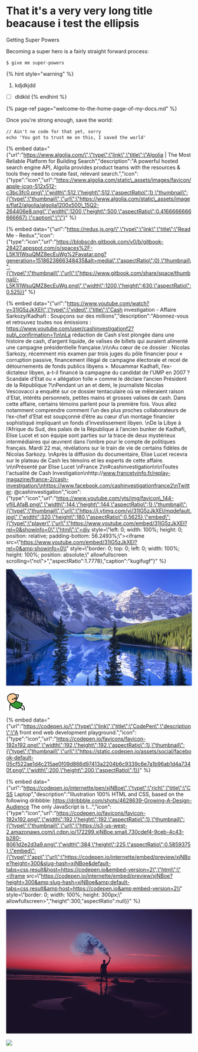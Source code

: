 # That it's a very very long title beacause i test the ellipsis

Getting Super Powers

Becoming a super hero is a fairly straight forward process:

```
$ give me super-powers
```

{% hint style="warning" %}
1. kdjdkjdd

* [ ] dldkld
{% endhint %}

{% page-ref page="welcome-to-the-home-page-of-my-docs.md" %}

Once you're strong enough, save the world:

```
// Ain't no code for that yet, sorry
echo 'You got to trust me on this, I saved the world'
```

{% embed data="{\"url\":\"https://www.algolia.com/\",\"type\":\"link\",\"title\":\"Algolia \| The Most Reliable Platform for Building Search\",\"description\":\"A powerful hosted search engine API, Algolia provides product teams with the resources & tools they need to create fast, relevant search.\",\"icon\":{\"type\":\"icon\",\"url\":\"https://www.algolia.com/static\_assets/images/favicon/apple-icon-512x512-c3bc3fc0.png\",\"width\":512,\"height\":512,\"aspectRatio\":1},\"thumbnail\":{\"type\":\"thumbnail\",\"url\":\"https://www.algolia.com/static\_assets/images/flat2/algolia/algolia1200x500\_15Q2-264406e8.png\",\"width\":1200,\"height\":500,\"aspectRatio\":0.4166666666666667},\"caption\":\"\"}" %}

{% embed data="{\"url\":\"https://redux.js.org/\",\"type\":\"link\",\"title\":\"Read Me - Redux\",\"icon\":{\"type\":\"icon\",\"url\":\"https://blobscdn.gitbook.com/v0/b/gitbook-28427.appspot.com/o/spaces%2F-L5K1I1WsuQMZ8ecEuWg%2Favatar.png?generation=1518623866348435&alt=media\",\"aspectRatio\":0},\"thumbnail\":{\"type\":\"thumbnail\",\"url\":\"https://www.gitbook.com/share/space/thumbnail/-L5K1I1WsuQMZ8ecEuWg.png\",\"width\":1200,\"height\":630,\"aspectRatio\":0.525}}" %}

{% embed data="{\"url\":\"https://www.youtube.com/watch?v=31IG5zJkXEI\",\"type\":\"video\",\"title\":\"Cash investigation - Affaire Sarkozy/Kadhafi : Soupçons sur des millions\",\"description\":\"Abonnez-vous et retrouvez toutes nos émissions : https://www.youtube.com/user/cashinvestigationf2?sub\_confirmation=1\n\nLa rédaction de Cash s’est plongée dans une histoire de cash, d’argent liquide, de valises de billets qui auraient alimenté une campagne présidentielle française.\n\nAu cœur de ce dossier : Nicolas Sarkozy, récemment mis examen par trois juges du pôle financier pour « corruption passive, financement illégal de campagne électorale et recel de détournements de fonds publics libyens ». Mouammar Kadhafi, l’ex-dictateur libyen, a-t-il financé la campagne du candidat de l’UMP en 2007 ? Scandale d’Etat ou « allégation folle » comme le déclare l’ancien Président de la République ?\nPendant un an et demi, le journaliste Nicolas Vescovacci a enquêté sur ce dossier tentaculaire où se mêleraient raison d’Etat, intérêts personnels, petites mains et grosses valises de cash. Dans cette affaire, certains témoins parlent pour la première fois. Vous allez notamment comprendre comment l’un des plus proches collaborateurs de l’ex-chef d’Etat est soupçonné d’être au cœur d’un montage financier sophistiqué impliquant un fonds d’investissement libyen. \nDe la Libye à l’Afrique du Sud, des palais de la République à l’ancien bunker de Kadhafi, Elise Lucet et son équipe sont parties sur la trace de deux mystérieux intermédiaires qui œuvrent dans l’ombre pour le compte de politiques français. Mardi 22 mai, révélations sur le train de vie de certains fidèles de Nicolas Sarkozy. \nAprès la diffusion du documentaire, Elise Lucet recevra sur le plateau de Cash les témoins et les experts de cette affaire. \n\nPrésenté par Elise Lucet \nFrance 2\n\#cashinvestigation\n\nToutes l\'actualité de Cash Investigation\nhttp://www.francetvinfo.fr/replay-magazine/france-2/cash-investigation/\nhttps://www.facebook.com/cashinvestigationfrance2\nTwitter: @cashinvestigation\",\"icon\":{\"type\":\"icon\",\"url\":\"https://www.youtube.com/yts/img/favicon\_144-vfliLAfaB.png\",\"width\":144,\"height\":144,\"aspectRatio\":1},\"thumbnail\":{\"type\":\"thumbnail\",\"url\":\"https://i.ytimg.com/vi/31IG5zJkXEI/mqdefault.jpg\",\"width\":320,\"height\":180,\"aspectRatio\":0.5625},\"embed\":{\"type\":\"player\",\"url\":\"https://www.youtube.com/embed/31IG5zJkXEI?rel=0&showinfo=0\",\"html\":\"<div style=\\"left: 0; width: 100%; height: 0; position: relative; padding-bottom: 56.2493%;\\"><iframe src=\\"https://www.youtube.com/embed/31IG5zJkXEI?rel=0&amp;showinfo=0\\" style=\\"border: 0; top: 0; left: 0; width: 100%; height: 100%; position: absolute;\\" allowfullscreen scrolling=\\"no\\"></iframe></div>\",\"aspectRatio\":1.7778},\"caption\":\"kugifugf\"}" %}



![](.gitbook/assets/montagne-france.jpg)

![](.gitbook/assets/aw_yeah.gif)

{% embed data="{\"url\":\"https://codepen.io/\",\"type\":\"link\",\"title\":\"CodePen\",\"description\":\"A front end web development playground.\",\"icon\":{\"type\":\"icon\",\"url\":\"https://codepen.io/favicons/favicon-192x192.png\",\"width\":192,\"height\":192,\"aspectRatio\":1},\"thumbnail\":{\"type\":\"thumbnail\",\"url\":\"https://static.codepen.io/assets/social/facebook-default-05cf522ae1d4c215ae0f09d866d97413a2204b6c9339c6e7a1b96ab1d4a7340f.png\",\"width\":200,\"height\":200,\"aspectRatio\":1}}" %}

{% embed data="{\"url\":\"https://codepen.io/internette/pen/xjNBoe\",\"type\":\"rich\",\"title\":\"CSS Laptop\",\"description\":\"Illustration 100% HTML and CSS, based on the following dribbble: https://dribbble.com/shots/4628639-Growing-A-Design-Audience  The only JavaScript is t...\",\"icon\":{\"type\":\"icon\",\"url\":\"https://codepen.io/favicons/favicon-192x192.png\",\"width\":192,\"height\":192,\"aspectRatio\":1},\"thumbnail\":{\"type\":\"thumbnail\",\"url\":\"https://s3-us-west-2.amazonaws.com/i.cdpn.io/172299.xjNBoe.small.730cdef4-9ceb-4c43-b280-8061d2e2d3a9.png\",\"width\":384,\"height\":225,\"aspectRatio\":0.5859375},\"embed\":{\"type\":\"app\",\"url\":\"https://codepen.io/internette/embed/preview/xjNBoe?height=300&slug-hash=xjNBoe&default-tabs=css,result&host=https://codepen.io&embed-version=2\",\"html\":\"<iframe src=\\"https://codepen.io/internette/embed/preview/xjNBoe?height=300&amp;slug-hash=xjNBoe&amp;default-tabs=css,result&amp;host=https://codepen.io&amp;embed-version=2\\" style=\\"border: 0; width: 100%; height: 300px;\\" allowfullscreen></iframe>\",\"height\":300,\"aspectRatio\":null}}" %}



![](.gitbook/assets/image.png)

![](https://images.unsplash.com/photo-1494249465471-5655b7878482?ixlib=rb-0.3.5&ixid=eyJhcHBfaWQiOjEyMDd9&s=191559dc1cae3f8967d568dfd8a77093&dpr=1&auto=format&fit=crop&w=1000&q=80&cs=tinysrgb)



